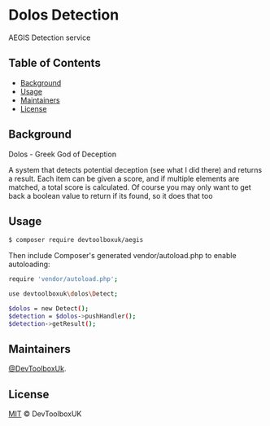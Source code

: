 # Dolos Detection

AEGIS Detection service

## Table of Contents

- [Background](#Background)
- [Usage](#Usage)
- [Maintainers](#Maintainers)
- [License](#License)

## Background

Dolos - Greek God of Deception

A system that detects potential deception (see what I did there) and returns a result. Each item can be given a score, and if multiple elements are matched, a total score is calculated. Of course you may only want to get back a boolean value to return if its found, so it does that too


## Usage

```sh
$ composer require devtoolboxuk/aegis
```

Then include Composer's generated vendor/autoload.php to enable autoloading:

```sh
require 'vendor/autoload.php';
```

```sh
use devtoolboxuk\dolos\Detect;

$dolos = new Detect();
$detection = $dolos->pushHandler();
$detection->getResult();
```


## Maintainers

[@DevToolboxUk](https://github.com/DevToolBoxUk).


## License

[MIT](LICENSE) © DevToolboxUK
